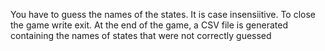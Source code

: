 You have to guess the names of the states.
It is case insensiitive.
To close the game write exit.
At the end of the game, a CSV file is generated containing the names of states that were not correctly guessed
